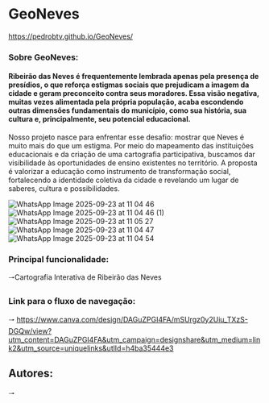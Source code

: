  # GeoNeves 
https://pedrobtv.github.io/GeoNeves/ 
### Sobre GeoNeves: 
#### Ribeirão das Neves é frequentemente lembrada apenas pela presença de presídios, o que reforça estigmas sociais que prejudicam a imagem da cidade e geram preconceito contra seus moradores. Essa visão negativa, muitas vezes alimentada pela própria população, acaba escondendo outras dimensões fundamentais do município, como sua história, sua cultura e, principalmente, seu potencial educacional.

Nosso projeto nasce para enfrentar esse desafio: mostrar que Neves é muito mais do que um estigma. Por meio do mapeamento das instituições educacionais e da criação de uma cartografia participativa, buscamos dar visibilidade às oportunidades de ensino existentes no território. A proposta é valorizar a educação como instrumento de transformação social, fortalecendo a identidade coletiva da cidade e revelando um lugar de saberes, cultura e possibilidades.

![WhatsApp Image 2025-09-23 at 11 04 46](https://github.com/user-attachments/assets/133bdf1e-2e9f-4fce-b60b-f3ea36f74a53)
![WhatsApp Image 2025-09-23 at 11 04 46 (1)](https://github.com/user-attachments/assets/ab4fa2cb-cc50-42d1-a6e4-e7a0b23987d5)
![WhatsApp Image 2025-09-23 at 11 05 27](https://github.com/user-attachments/assets/66f31f0b-808a-4a97-b914-9154f48faf3c)
![WhatsApp Image 2025-09-23 at 11 04 47](https://github.com/user-attachments/assets/910850f6-9ec7-4dd4-a8c1-d2cbbb034fe1)
![WhatsApp Image 2025-09-23 at 11 04 54](https://github.com/user-attachments/assets/e1f8c7e8-45e5-445b-8291-9f2708e878ec)

### Principal funcionalidade:
 🠒Cartografia Interativa de Ribeirão das Neves
### Link para o fluxo de navegação:
 🠒 https://www.canva.com/design/DAGuZPGI4FA/mSUrgz0y2Uiu_TXzS-DGQw/view?utm_content=DAGuZPGI4FA&utm_campaign=designshare&utm_medium=link2&utm_source=uniquelinks&utlId=h4ba35444e3
## Autores:
 🠒
